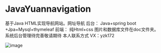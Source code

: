 # JavaYuannavigation
基于Java HTML实现导航网站。网址导航
后台：
Java+spring boot +Jpa+Mysql+thymeleaf
前端：
纯Html+css
图片和数据库文件在doc文件夹。
系统后台管理待完善敬请期待
本人联系方式
VX：yzk172


![image](https://img-blog.csdnimg.cn/20210923160914853.png?x-oss-process=image/watermark,type_ZHJvaWRzYW5zZmFsbGJhY2s,shadow_50,text_Q1NETiBASmF2YeeMv18=,size_19,color_FFFFFF,t_70,g_se,x_16)
